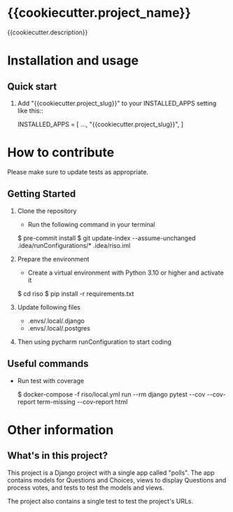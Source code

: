 {{cookiecutter.project_name}}
=====

{{cookiecutter.description}}


Installation and usage
======================

Quick start
-----------

1. Add "{{cookiecutter.project_slug}}" to your INSTALLED_APPS setting like this::

    INSTALLED_APPS = [
        ...,
        "{{cookiecutter.project_slug}}",
    ]


How to contribute
=================

Please make sure to update tests as appropriate.

Getting Started
---------------

1. Clone the repository

    - Run the following command in your terminal


    $ pre-commit install
    $ git update-index --assume-unchanged .idea/runConfigurations/* .idea/riso.iml


2. Prepare the environment

    - Create a virtual environment with Python 3.10 or higher and activate it

    $ cd riso
    $ pip install -r requirements.txt


3. Update following files

    - .envs/.local/.django
    - .envs/.local/.postgres

4. Then using pycharm runConfiguration to start coding


Useful commands
---------------

- Run test with coverage


    $ docker-compose -f riso/local.yml run --rm django pytest --cov --cov-report term-missing --cov-report html


Other information
=================

What's in this project?
-----------------------

This project is a Django project with a single app called "polls". The app
contains models for Questions and Choices, views to display Questions and
process votes, and tests to test the models and views.

The project also contains a single test to test the project's URLs.

